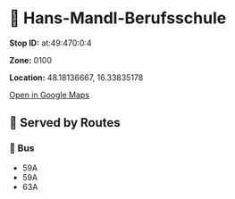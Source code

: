 # 🚉 Hans-Mandl-Berufsschule


**Stop ID:** at:49:470:0:4

**Zone:** 0100

**Location:** 48.18136667, 16.33835178

[Open in Google Maps](https://www.google.com/maps?q=48.18136667,16.33835178)

## 🚆 Served by Routes

### 🚌 Bus
- 59A
- 59A
- 63A